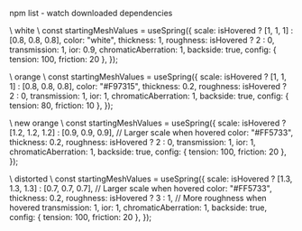 npm list - watch downloaded dependencies

\\ white \\
const startingMeshValues = useSpring({
scale: isHovered ? [1, 1, 1] : [0.8, 0.8, 0.8],
color: "white",
thickness: 1,
roughness: isHovered ? 2 : 0,
transmission: 1,
ior: 0.9,
chromaticAberration: 1,
backside: true,
config: { tension: 100, friction: 20 },
});

\\ orange \\
const startingMeshValues = useSpring({
scale: isHovered ? [1, 1, 1] : [0.8, 0.8, 0.8],
color: "#F97315",
thickness: 0.2,
roughness: isHovered ? 2 : 0,
transmission: 1,
ior: 1,
chromaticAberration: 1,
backside: true,
config: { tension: 80, friction: 10 },
});

\\ new orange \\
const startingMeshValues = useSpring({
scale: isHovered ? [1.2, 1.2, 1.2] : [0.9, 0.9, 0.9], // Larger scale when hovered
color: "#FF5733",
thickness: 0.2,
roughness: isHovered ? 2 : 0,
transmission: 1,
ior: 1,
chromaticAberration: 1,
backside: true,
config: { tension: 100, friction: 20 },
});

\\ distorted \\
const startingMeshValues = useSpring({
scale: isHovered ? [1.3, 1.3, 1.3] : [0.7, 0.7, 0.7], // Larger scale when hovered
color: "#FF5733",
thickness: 0.2,
roughness: isHovered ? 3 : 1, // More roughness when hovered
transmission: 1,
ior: 1,
chromaticAberration: 1,
backside: true,
config: { tension: 100, friction: 20 },
});
